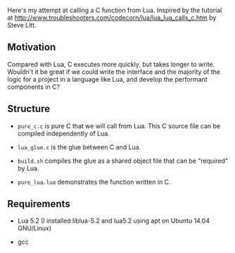 Here's my attempt at calling a C function from Lua. Inspired by the tutorial at
http://www.troubleshooters.com/codecorn/lua/lua_lua_calls_c.htm by Steve Litt.

Motivation
----------

Compared with Lua, C executes more quickly, but takes longer to write. Wouldn't
it be great if we could write the interface and the majority of the logic for a
project in a language like Lua, and develop the performant components in C?

Structure
---------

 - `pure_c.c` is pure C that we will call from Lua. This C source file can be
   compiled independently of Lua.

 - `lua_glue.c` is the glue between C and Lua.

 - `build.sh` compiles the glue as a shared object file that can be "required"
   by Lua.

 - `pure_lua.lua` demonstrates the function written in C.

Requirements
------------

 - Lua 5.2 (I installed liblua-5.2 and lua5.2 using apt on Ubuntu 14.04
   GNU/Linux)

 - gcc
